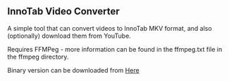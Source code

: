 ## InnoTab Video Converter

 A simple tool that can convert videos to InnoTab MKV format, and also (optionally) download them from YouTube.
 
 Requires FFMPeg - more information can be found in the ffmpeg.txt file in the ffmpeg directory.
 
 Binary version can be downloaded from [Here](https://dl.dropboxusercontent.com/u/21341/InnoTabVideoConverter/InnoTabVideoConverter.zip)
